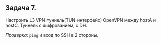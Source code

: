 **Задача 7.**
-------------

Настроить L3 VPN-туннель(TUN-интерфейс) OpenVPN между hostA и hostC. Туннель с шифрованием, с DH.

*Проверка:* ```ping``` и вход по SSH в 2 стороны.
